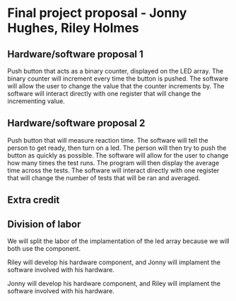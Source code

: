 # Final project proposal - Jonny Hughes, Riley Holmes

## Hardware/software proposal 1
Push button that acts as a binary counter, displayed on the LED array. The binary counter will increment every time the button is pushed.
The software will allow the user to change the value that the counter increments by. The software will interact directly with one register that will change the incrementing value.

## Hardware/software proposal 2
Push button that will measure reaction time. The software will tell the person to get ready, then turn on a led. The person will then try to push the button as quickly as possible. The software will allow for the user to change how many times the test runs. The program will then display the average time across the tests. The software will interact directly with one register that will change the number of tests that will be ran and averaged.

## Extra credit

## Division of labor
We will split the labor of the implamentation of the led array because we will both use the component. 

Riley will develop his hardware component, and Jonny will implament the software involved with his hardware.

Jonny will develop his hardware component, and Riley will implament the software involved with his hardware.

